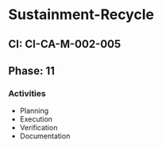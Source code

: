 # Sustainment-Recycle

## CI: CI-CA-M-002-005
## Phase: 11

### Activities
- Planning
- Execution
- Verification
- Documentation
